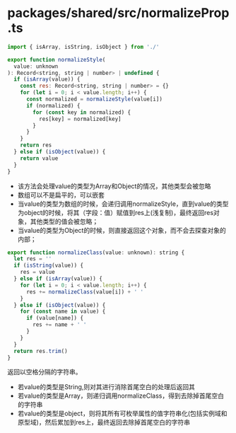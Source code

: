 # packages/shared/src/normalizeProp.ts

```js
import { isArray, isString, isObject } from './'

export function normalizeStyle(
  value: unknown
): Record<string, string | number> | undefined {
  if (isArray(value)) {
    const res: Record<string, string | number> = {}
    for (let i = 0; i < value.length; i++) {
      const normalized = normalizeStyle(value[i])
      if (normalized) {
        for (const key in normalized) {
          res[key] = normalized[key]
        }
      }
    }
    return res
  } else if (isObject(value)) {
    return value
  }
}
```
* 该方法会处理value的类型为Array和Object的情况，其他类型会被忽略
* 数组可以不是扁平的，可以嵌套
* 当value的类型为数组的时候，会递归调用normalizeStyle，直到value的类型为object的时候，将其（字段：值）赋值到res上(浅复制)，最终返回res对象，其他类型的值会被忽略；
* 当value的类型为Object的时候，则直接返回这个对象，而不会去探查对象的内部；


```js
export function normalizeClass(value: unknown): string {
  let res = ''
  if (isString(value)) {
    res = value
  } else if (isArray(value)) {
    for (let i = 0; i < value.length; i++) {
      res += normalizeClass(value[i]) + ' '
    }
  } else if (isObject(value)) {
    for (const name in value) {
      if (value[name]) {
        res += name + ' '
      }
    }
  }
  return res.trim()
}
```
返回以空格分隔的字符串。

* 若value的类型是String,则对其进行消除首尾空白的处理后返回其
* 若value的类型是Array，则递归调用normalizeClass，得到去除掉首尾空白的字符串
* 若value的类型是object，则将其所有可枚举属性的值字符串化(包括实例域和原型域)，然后累加到res上，最终返回去除掉首尾空白的字符串





